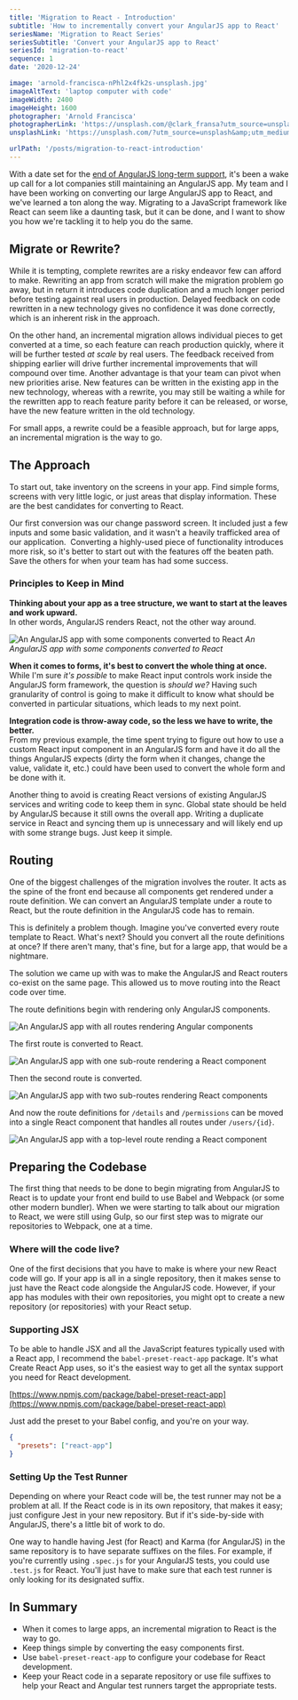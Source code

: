 ```yaml
---
title: 'Migration to React - Introduction'
subtitle: 'How to incrementally convert your AngularJS app to React'
seriesName: 'Migration to React Series'
seriesSubtitle: 'Convert your AngularJS app to React'
seriesId: 'migration-to-react'
sequence: 1
date: '2020-12-24'

image: 'arnold-francisca-nPhl2x4fk2s-unsplash.jpg'
imageAltText: 'laptop computer with code'
imageWidth: 2400
imageHeight: 1600
photographer: 'Arnold Francisca'
photographerLink: 'https://unsplash.com/@clark_fransa?utm_source=unsplash&amp;utm_medium=referral&amp;utm_content=creditCopyText'
unsplashLink: 'https://unsplash.com/?utm_source=unsplash&amp;utm_medium=referral&amp;utm_content=creditCopyText'

urlPath: '/posts/migration-to-react-introduction'
---
```


With a date set for the
[end of AngularJS long-term support](https://blog.angular.io/stable-angularjs-and-long-term-support-7e077635ee9c),
it's been a wake up call for a lot companies still maintaining an
AngularJS app. My team and I have been working on converting our
large AngularJS app to React, and we've learned a ton along the way.
Migrating to a JavaScript framework like React can seem like a
daunting task, but it can be done, and I want to show you how we're
tackling it to help you do the same.

## Migrate or Rewrite?

While it is tempting, complete rewrites are a risky endeavor few can
afford to make. Rewriting an app from scratch will make the
migration problem go away, but in return it introduces code
duplication and a much longer period before testing against real
users in production. Delayed feedback on code rewritten in a new
technology gives no confidence it was done correctly, which is an
inherent risk in the approach.

On the other hand, an incremental migration allows individual pieces
to get converted at a time, so each feature can reach production
quickly, where it will be further tested _at scale_ by real users.
The feedback received from shipping earlier will drive further
incremental improvements that will compound over time. Another
advantage is that your team can pivot when new priorities arise. New
features can be written in the existing app in the new technology,
whereas with a rewrite, you may still be waiting a while for the
rewritten app to reach feature parity before it can be released, or
worse, have the new feature written in the old technology.

For small apps, a rewrite could be a feasible approach, but for
large apps, an incremental migration is the way to go.

## The Approach

To start out, take inventory on the screens in your app. Find simple
forms, screens with very little logic, or just areas that display
information. These are the best candidates for converting to React.

Our first conversion was our change password screen. It included
just a few inputs and some basic validation, and it wasn't a heavily
trafficked area of our application.  Converting a highly-used piece
of functionality introduces more risk, so it's better to start out
with the features off the beaten path. Save the others for when your
team has had some success.

### Principles to Keep in Mind

**Thinking about your app as a tree structure, we want to start at
the leaves and work upward.**  
In other words, AngularJS renders React, not the other way around.

![An AngularJS app with some components converted to React](/images/reactRootDiagram.png)
_An AngularJS app with some components converted to React_

**When it comes to forms, it's best to convert the whole thing at
once.**  
While I'm sure _it's possible_ to make React input controls work
inside the AngularJS form framework, the question is _should we?_
Having such granularity of control is going to make it difficult to
know what should be converted in particular situations, which leads
to my next point.

**Integration code is throw-away code, so the less we have to write,
the better.**  
From my previous example, the time spent trying to figure out how to
use a custom React input component in an AngularJS form and have it
do all the things AngularJS expects (dirty the form when it changes,
change the value, validate it, etc.) could have been used to convert
the whole form and be done with it.

Another thing to avoid is creating React versions of existing
AngularJS services and writing code to keep them in sync. Global
state should be held by AngularJS because it still owns the overall
app. Writing a duplicate service in React and syncing them up is
unnecessary and will likely end up with some strange bugs. Just keep
it simple.

## Routing

One of the biggest challenges of the migration involves the router.
It acts as the spine of the front end because all components get
rendered under a route definition. We can convert an AngularJS
template under a route to React, but the route definition in the
AngularJS code has to remain.

This is definitely a problem though. Imagine you've converted every
route template to React. What's next? Should you convert all the
route definitions at once? If there aren't many, that's fine, but
for a large app, that would be a nightmare.

The solution we came up with was to make the AngularJS and React
routers co-exist on the same page. This allowed us to move routing
into the React code over time.

The route definitions begin with rendering only AngularJS
components.

![An AngularJS app with all routes rendering Angular components](/images/angularToReactRouting1.png)

The first route is converted to React.

![An AngularJS app with one sub-route rendering a React component](/images/angularToReactRouting2.png)

Then the second route is converted.

![An AngularJS app with two sub-routes rendering React components](/images/angularToReactRouting3.png)

And now the route definitions for `/details` and `/permissions` can
be moved into a single React component that handles all routes under
`/users/{id}`.

![An AngularJS app with a top-level route rending a React component](/images/angularToReactRouting4.png)

## Preparing the Codebase

The first thing that needs to be done to begin migrating from
AngularJS to React is to update your front end build to use Babel
and Webpack (or some other modern bundler). When we were starting to
talk about our migration to React, we were still using Gulp, so our
first step was to migrate our repositories to Webpack, one at a
time.

### Where will the code live?

One of the first decisions that you have to make is where your new
React code will go. If your app is all in a single repository, then
it makes sense to just have the React code alongside the AngularJS
code. However, if your app has modules with their own repositories,
you might opt to create a new repository (or repositories) with your
React setup.

### Supporting JSX

To be able to handle JSX and all the JavaScript features typically
used with a React app, I recommend the `babel-preset-react-app`
package. It's what Create React App uses, so it's the easiest way to
get all the syntax support you need for React development.

[https://www.npmjs.com/package/babel-preset-react-app](https://www.npmjs.com/package/babel-preset-react-app)

Just add the preset to your Babel config, and you're on your way.

```json
{
  "presets": ["react-app"]
}
```

### Setting Up the Test Runner

Depending on where your React code will be, the test runner may not
be a problem at all. If the React code is in its own repository,
that makes it easy; just configure Jest in your new repository. But
if it's side-by-side with AngularJS, there's a little bit of work to
do.

One way to handle having Jest (for React) and Karma (for AngularJS)
in the same repository is to have separate suffixes on the files.
For example, if you're currently using `.spec.js` for your AngularJS
tests, you could use `.test.js` for React. You'll just have to make
sure that each test runner is only looking for its designated
suffix.

## In Summary

- When it comes to large apps, an incremental migration to React is
  the way to go.
- Keep things simple by converting the easy components first.
- Use `babel-preset-react-app` to configure your codebase for React
  development.
- Keep your React code in a separate repository or use file suffixes
  to help your React and Angular test runners target the appropriate
  tests.
